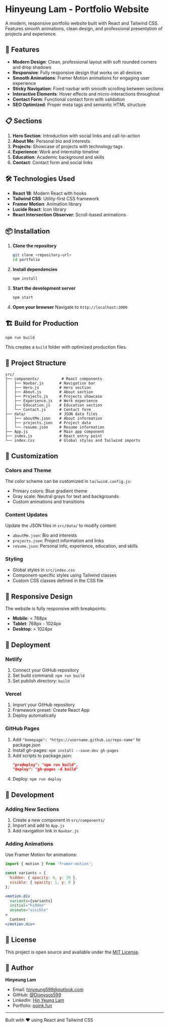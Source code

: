 # Hinyeung Lam - Portfolio Website

A modern, responsive portfolio website built with React and Tailwind CSS. Features smooth animations, clean design, and professional presentation of projects and experience.

## 🚀 Features

- **Modern Design**: Clean, professional layout with soft rounded corners and drop shadows
- **Responsive**: Fully responsive design that works on all devices
- **Smooth Animations**: Framer Motion animations for engaging user experience
- **Sticky Navigation**: Fixed navbar with smooth scrolling between sections
- **Interactive Elements**: Hover effects and micro-interactions throughout
- **Contact Form**: Functional contact form with validation
- **SEO Optimized**: Proper meta tags and semantic HTML structure

## 📋 Sections

1. **Hero Section**: Introduction with social links and call-to-action
2. **About Me**: Personal bio and interests
3. **Projects**: Showcase of projects with technology tags
4. **Experience**: Work and internship timeline
5. **Education**: Academic background and skills
6. **Contact**: Contact form and social links

## 🛠️ Technologies Used

- **React 18**: Modern React with hooks
- **Tailwind CSS**: Utility-first CSS framework
- **Framer Motion**: Animation library
- **Lucide React**: Icon library
- **React Intersection Observer**: Scroll-based animations

## 📦 Installation

1. **Clone the repository**
   ```bash
   git clone <repository-url>
   cd portfolio
   ```

2. **Install dependencies**
   ```bash
   npm install
   ```

3. **Start the development server**
   ```bash
   npm start
   ```

4. **Open your browser**
   Navigate to `http://localhost:3000`

## 🏗️ Build for Production

```bash
npm run build
```

This creates a `build` folder with optimized production files.

## 📁 Project Structure

```
src/
├── components/          # React components
│   ├── Navbar.js       # Navigation bar
│   ├── Hero.js         # Hero section
│   ├── About.js        # About section
│   ├── Projects.js     # Projects showcase
│   ├── Experience.js   # Work experience
│   ├── Education.js    # Education section
│   └── Contact.js      # Contact form
├── data/               # JSON data files
│   ├── aboutMe.json    # About information
│   ├── projects.json   # Project data
│   └── resume.json     # Resume information
├── App.js              # Main app component
├── index.js            # React entry point
└── index.css           # Global styles and Tailwind imports
```

## 🎨 Customization

### Colors and Theme
The color scheme can be customized in `tailwind.config.js`:
- Primary colors: Blue gradient theme
- Gray scale: Neutral grays for text and backgrounds
- Custom animations and transitions

### Content Updates
Update the JSON files in `src/data/` to modify content:
- `aboutMe.json`: Bio and interests
- `projects.json`: Project information and links
- `resume.json`: Personal info, experience, education, and skills

### Styling
- Global styles in `src/index.css`
- Component-specific styles using Tailwind classes
- Custom CSS classes defined in the CSS file

## 📱 Responsive Design

The website is fully responsive with breakpoints:
- **Mobile**: < 768px
- **Tablet**: 768px - 1024px
- **Desktop**: > 1024px

## 🚀 Deployment

### Netlify
1. Connect your GitHub repository
2. Set build command: `npm run build`
3. Set publish directory: `build`

### Vercel
1. Import your GitHub repository
2. Framework preset: Create React App
3. Deploy automatically

### GitHub Pages
1. Add `"homepage": "https://username.github.io/repo-name"` to package.json
2. Install gh-pages: `npm install --save-dev gh-pages`
3. Add scripts to package.json:
   ```json
   "predeploy": "npm run build",
   "deploy": "gh-pages -d build"
   ```
4. Deploy: `npm run deploy`

## 🔧 Development

### Adding New Sections
1. Create a new component in `src/components/`
2. Import and add to `App.js`
3. Add navigation link in `Navbar.js`

### Adding Animations
Use Framer Motion for animations:
```jsx
import { motion } from 'framer-motion';

const variants = {
  hidden: { opacity: 0, y: 20 },
  visible: { opacity: 1, y: 0 }
};

<motion.div
  variants={variants}
  initial="hidden"
  animate="visible"
>
  Content
</motion.div>
```

## 📄 License

This project is open source and available under the [MIT License](LICENSE).

## 👤 Author

**Hinyeung Lam**
- Email: hinyeung599@outlook.com
- GitHub: [@Dionysos599](https://github.com/Dionysos599)
- LinkedIn: [Hin Yeung Lam](https://www.linkedin.com/in/hin-yeung-lam-93287a256)
- Portfolio: [ooink.fun](https://ooink.fun)

---

Built with ❤️ using React and Tailwind CSS 